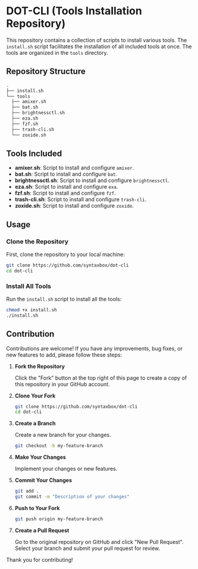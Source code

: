 # DOT-CLI (Tools Installation Repository)

This repository contains a collection of scripts to install various tools. The `install.sh` script facilitates the installation of all included tools at once. The tools are organized in the `tools` directory.

## Repository Structure

```bash
.
├── install.sh
└── tools
  ├── amixer.sh
  ├── bat.sh
  ├── brightnessctl.sh
  ├── eza.sh
  ├── fzf.sh
  ├── trash-cli.sh
  └── zoxide.sh

```

## Tools Included

- **amixer.sh**: Script to install and configure `amixer`.
- **bat.sh**: Script to install and configure `bat`.
- **brightnessctl.sh**: Script to install and configure `brightnessctl`.
- **eza.sh**: Script to install and configure `exa`.
- **fzf.sh**: Script to install and configure `fzf`.
- **trash-cli.sh**: Script to install and configure `trash-cli`.
- **zoxide.sh**: Script to install and configure `zoxide`.

## Usage

### Clone the Repository

First, clone the repository to your local machine:

```sh
git clone https://github.com/syntaxbox/dot-cli
cd dot-cli
```

### Install All Tools

Run the `install.sh` script to install all the tools:

```sh
chmod +x install.sh
./install.sh
```

## Contribution

Contributions are welcome! If you have any improvements, bug fixes, or new features to add, please follow these steps:

1. **Fork the Repository**

   Click the "Fork" button at the top right of this page to create a copy of this repository in your GitHub account.

2. **Clone Your Fork**

   ```sh
   git clone https://github.com/syntaxbox/dot-cli
   cd dot-cli
   ```

3. **Create a Branch**

   Create a new branch for your changes.

   ```sh
   git checkout -b my-feature-branch
   ```

4. **Make Your Changes**

   Implement your changes or new features.

5. **Commit Your Changes**

   ```sh
   git add .
   git commit -m "Description of your changes"
   ```

6. **Push to Your Fork**

   ```sh
   git push origin my-feature-branch
   ```

7. **Create a Pull Request**

   Go to the original repository on GitHub and click "New Pull Request". Select your branch and submit your pull request for review.

Thank you for contributing!
